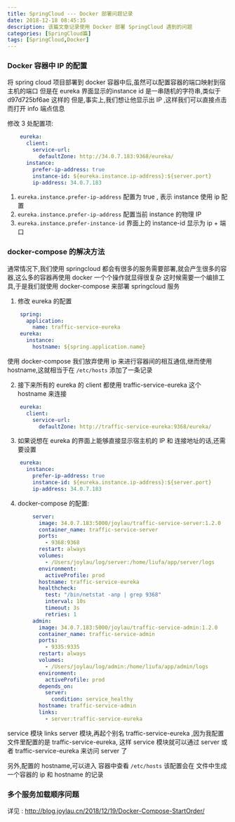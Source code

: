 ```yaml
---
title: SpringCloud --- Docker 部署问题记录
date: 2018-12-18 08:45:35
description: 该篇文章记录使用 Docker 部署 SpringCloud 遇到的问题
categories: [SpringCloud篇]
tags: [SpringCloud,Docker]
---
```


<!-- more -->

### Docker 容器中 IP 的配置
将 spring cloud 项目部署到 docker 容器中后,虽然可以配置容器的端口映射到宿主机的端口
但是在 eureka 界面显示的instance id 是一串随机的字符串,类似于 d97d725bf6ae 这样的
但是,事实上,我们想让他显示出 IP ,这样我们可以直接点击而打开 info 端点信息

修改 3 处配置项:


``` yaml
    eureka:
      client:
        service-url:
          defaultZone: http://34.0.7.183:9368/eureka/
      instance:
        prefer-ip-address: true
        instance-id: ${eureka.instance.ip-address}:${server.port}
        ip-address: 34.0.7.183
```

1. `eureka.instance.prefer-ip-address` 配置为 true , 表示 instance 使用 ip 配置
2. `eureka.instance.prefer-ip-address` 配置当前 instance 的物理 IP
3. `eureka.instance.prefer-instance-id` 界面上的 instance-id 显示为 ip + 端口


### docker-compose 的解决方法
通常情况下,我们使用 springcloud 都会有很多的服务需要部署,就会产生很多的容器,这么多的容器再使用 docker 一个个操作就显得很复杂
这时候需要一个编排工具,于是我们就使用 docker-compose 来部署 springcloud 服务

1. 修改 eureka 的配置

``` yaml
    spring:
      application:
        name: traffic-service-eureka
    eureka:
      instance:
        hostname: ${spring.application.name}    
```

使用 docker-compose 我们放弃使用 ip 来进行容器间的相互通信,继而使用 hostname,这就相当于在 `/etc/hosts` 添加了一条记录

2. 接下来所有的 eureka 的 client 都使用 traffic-service-eureka 这个 hostname 来连接

``` yaml
    eureka:
      client:
        service-url:
          defaultZone: http://traffic-service-eureka:9368/eureka/
```

3. 如果说想在 eureka 的界面上能够直接显示宿主机的 IP 和 连接地址的话,还需要设置

``` yaml
    eureka:
      instance:
        prefer-ip-address: true
        instance-id: ${eureka.instance.ip-address}:${server.port}
        ip-address: 34.0.7.183
```

4. docker-compose 的配置:

``` yaml
        server:
          image: 34.0.7.183:5000/joylau/traffic-service-server:1.2.0
          container_name: traffic-service-server
          ports:
            - 9368:9368
          restart: always
          volumes:
            - /Users/joylau/log/server:/home/liufa/app/server/logs
          environment:
            activeProfile: prod
          hostname: traffic-service-eureka
          healthcheck:
            test: "/bin/netstat -anp | grep 9368"
            interval: 10s
            timeout: 3s
            retries: 1
        admin:
          image: 34.0.7.183:5000/joylau/traffic-service-admin:1.2.0
          container_name: traffic-service-admin
          ports:
            - 9335:9335
          restart: always
          volumes:
            - /Users/joylau/log/admin:/home/liufa/app/admin/logs
          environment:
            activeProfile: prod
          depends_on:
            server:
              condition: service_healthy
          hostname: traffic-service-admin
          links:
            - server:traffic-service-eureka
```

service 模块 links server 模块,再起个别名 traffic-service-eureka ,因为我配置文件里配置的是 traffic-service-eureka,
这样 service 模块就可以通过 server 或者 traffic-service-eureka 来访问 server 了

另外,配置的 hostname,可以进入 容器中查看 `/etc/hosts` 该配置会在 文件中生成一个容器的 ip 和 hostname 的记录


### 多个服务加载顺序问题
详见 : http://blog.joylau.cn/2018/12/19/Docker-Compose-StartOrder/
